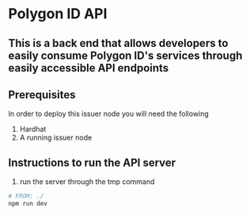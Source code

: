 # Polygon ID API

This is a back end that allows developers to easily consume Polygon ID's services  through easily accessible API endpoints
---

## Prerequisites

In order to deploy this issuer node you will need the following

1. Hardhat
2. A running issuer node


## Instructions to run the API server

1. run the server through the tmp command
```bash
# FROM: ./
npm run dev
```
